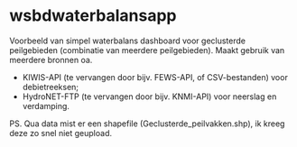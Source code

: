 # wsbdwaterbalansapp

Voorbeeld van simpel waterbalans dashboard voor geclusterde peilgebieden (combinatie van meerdere peilgebieden). Maakt gebruik van meerdere bronnen oa.
- KIWIS-API (te vervangen door bijv. FEWS-API, of CSV-bestanden) voor debietreeksen; 
- HydroNET-FTP (te vervangen door bijv. KNMI-API) voor neerslag en verdamping.

PS.
Qua data mist er een shapefile (Geclusterde_peilvakken.shp), ik kreeg deze zo snel niet geupload.
